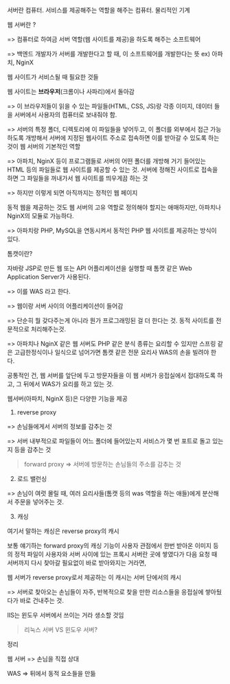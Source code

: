 서버란 컴퓨터. 서비스를 제공해주는 역할을 해주는 컴퓨터. 물리적인 기계



웹 서버란 ?

=> 컴퓨터로 하여금 서버 역할(웹 사이트를 제공)을 하도록 해주는 소프트웨어

=> 백엔드 개발자가 서버를 개발한다고 할 때, 이 소프트웨어를 개발한다는 뜻 ex) 아파치, NginX



웹 사이트가 서비스될 때 필요한 것들 

웹 사이트는 **브라우저**(크롬이나 사파리)에서 돌아감

=> 이 브라우저들이 읽을 수 있는 파일들(HTML, CSS, JS)랑 각종 이미지, 데이터 들을 서버에서 사용자의 컴퓨터로 보내줘야 함.

=> 서버의 특정 폴더, 디렉토리에 이 파일들을 넣어두고, 이 폴더를 외부에서 접근 가능하도록 개방해서 서버에 지정된 웹사이트 주소로 접속하면 이를 받아갈 수 있도록 하는 것이 웹 서버의 기본적인 역할 

=> 아파치, NginX 등이 프로그램들로 서버의 어떤 폴더를 개방해 거기 들어있는 HTML 등의 파일들로 웹 사이트를 제공할 수 있는 것. 서버에 정해진 사이트로 접속을 하면 그 파일들을 꺼내가서 웹 사이트를 띄우게끔 하는 것 

=> 하지만 이렇게 되면 아직까지는 정적인 웹 페이지



동적 웹을 제공하는 것도 웹 서버의 고유 역할로 정의해야 할지는 애매하지만, 아파치나 NginX의 모듈로 가능하다. 

=> 아파치랑 PHP, MySQL을 연동시켜서 동적인 PHP 웹 사이트를 제공하는 방식이 있다. 



톰캣이란?

자바랑 JSP로 만든 웹 또는 API 어플리케이션을 실행할 때 톰캣 같은 Web Application Server가 사용된다. 

=> 이를 WAS 라고 한다. 

=> 웹이랑 서버 사이의 어플리케이션이 들어감

=> 단순히 뭘 갖다주는게 아니라 뭔가 프로그래밍된 걸 더 한다는 것. 동적 사이트를 전문적으로 처리해주는것.

=> 아파치나 NginX 같은 웹 서버도 PHP 같은 분식 종류는 요리할 수 있지만  스프링 같은 고급한정식이나 일식으로 넘어가면 톰캣 같은 전문 요리사 WAS의 손을 빌려야 한다. 



공통적인 건, 웹 서버를 앞단에 두고 방문자들을 이 웹 서버가 응접실에서 접대하도록 하고, 그 뒤에서 WAS가 요리를 하고 있는 것.



   



웹서버(아파치, NginX 등)은 다양한 기능을 제공

1. reverse proxy 

=> 손님들에게서 서버의 정보를 감추는 것

=> 서버 내부적으로 파일들이 어느 폴더에 들어있는지 서비스가 몇 번 포트로 돌고 있는지 등을 감추는 것   

> forward proxy => 서버에 방문하는 손님들의 주소를 감추는 것 



2. 로드 밸런싱

=> 손님이 여럿 몰릴 때, 여러 요리사들(톰캣 등의 was 역할을 하는 애들)에게 분산해서 주문을 넣어주는 것. 



3. 캐싱

여기서 말하는 캐싱은 reverse proxy의 캐시

보통 얘기하는 forward proxy의 캐싱 기능이 사용자 관점에서 한번 받아온 이미지 등의 정적 파일이 사용자와 서버 사이에 있는 프록시 서버란 곳에 쌓였다가 다음 요청 때 서버까지 다시 찾아갈 필요없이 바로 받아와지는 거라면, 

웹 서버가 reverse proxy로서 제공하는 이 캐시는 서버 단에서의 캐시

=> 서버로 찾아오는 손님들이 자주, 반복적으로 찾을 만한 리소스들을 응접실에 쌓아뒀다가 바로 건내주는 것. 



IIS는 윈도우 서버에서 쓰이는 거라 생소할 것임

> 리눅스 서버 VS 윈도우 서버?







정리

웹 서버 => 손님을 직접 상대

WAS => 뒤에서 동적 요소들을 만듦